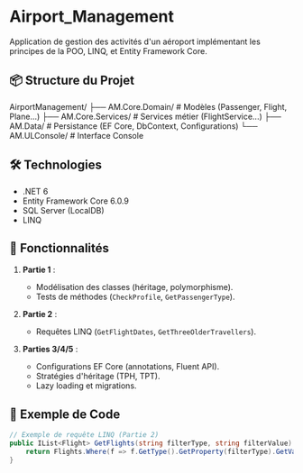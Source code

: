 # Airport_Management
Application de gestion des activités d'un aéroport implémentant les principes de la POO, LINQ, et Entity Framework Core.
## 📦 Structure du Projet
AirportManagement/
├── AM.Core.Domain/ # Modèles (Passenger, Flight, Plane...)
├── AM.Core.Services/ # Services métier (FlightService...)
├── AM.Data/ # Persistance (EF Core, DbContext, Configurations)
└── AM.ULConsole/ # Interface Console

## 🛠 Technologies
- .NET 6
- Entity Framework Core 6.0.9
- SQL Server (LocalDB)
- LINQ

## 🚀 Fonctionnalités
1. **Partie 1** :  
   - Modélisation des classes (héritage, polymorphisme).  
   - Tests de méthodes (`CheckProfile`, `GetPassengerType`).  

2. **Partie 2** :  
   - Requêtes LINQ (`GetFlightDates`, `GetThreeOlderTravellers`).  

3. **Parties 3/4/5** :  
   - Configurations EF Core (annotations, Fluent API).  
   - Stratégies d'héritage (TPH, TPT).  
   - Lazy loading et migrations.  

## 📌 Exemple de Code
```csharp
// Exemple de requête LINQ (Partie 2)
public IList<Flight> GetFlights(string filterType, string filterValue) {
    return Flights.Where(f => f.GetType().GetProperty(filterType).GetValue(f).ToString() == filterValue).ToList();
}

